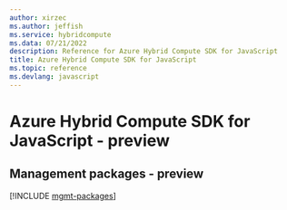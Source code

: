 ```yaml
---
author: xirzec
ms.author: jeffish
ms.service: hybridcompute
ms.data: 07/21/2022
description: Reference for Azure Hybrid Compute SDK for JavaScript
title: Azure Hybrid Compute SDK for JavaScript
ms.topic: reference
ms.devlang: javascript
---
```

# Azure Hybrid Compute SDK for JavaScript - preview

## Management packages - preview
[!INCLUDE [mgmt-packages](hybrid-compute-mgmt-index.md)]